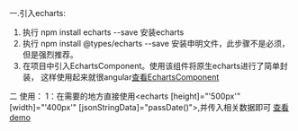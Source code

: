 一.引入echarts:
  1.  执行 npm install echarts --save   安装echarts
  2.  执行 npm install @types/echarts --save  安装申明文件，此步骤不是必须，但是强烈推荐。
  3.  在项目中引入EchartsComponent。使用该组件将原生echarts进行了简单封装， 这样使用起来就很angular[查看EchartsComponent](/src/global-components/echarts)

二  使用：
  1：在需要的地方直接使用<echarts [height]="'500px'" [width]="'400px'" [jsonStringData]="passDate()"></echarts>,并传入相关数据即可
  [查看demo](/src/app/tab2/echart-demo)


